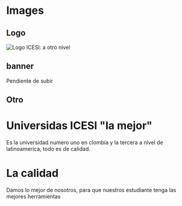 # Images
## Logo
![Logo ICESI: a otro nivel](https://www.icesi.edu.co/launiversidad/images/La_universidad/logosimbolos/logo-icesi-a-otro-nivel.png)

## banner

Pendiente de subir
## Otro
# Universidas ICESI "la mejor"
Es la universidad numero uno en clombia y la tercera a nivel de latinoamerica, todo es de calidad.
# La calidad
Damos lo mejor de nosotros, para que nuestros estudiante tenga las mejores herramientas 
